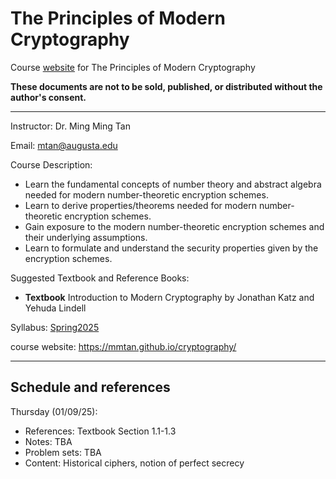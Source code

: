 # The Principles of Modern Cryptography
Course [website](https://mmtan.github.io/cryptography/) for The Principles of Modern Cryptography

**These documents are not to be sold, published, or distributed without the author's consent.**

---
Instructor:  Dr. Ming Ming Tan

Email:  mtan@augusta.edu

Course Description:
- Learn the fundamental concepts of number theory and abstract algebra needed for modern number-theoretic encryption schemes.
- Learn to derive properties/theorems needed for modern number-theoretic encryption schemes.
- Gain exposure to the modern number-theoretic encryption schemes and their underlying assumptions.
- Learn to formulate and understand the security properties given by the encryption schemes.

Suggested Textbook and Reference Books:
- **Textbook** Introduction to Modern Cryptography by Jonathan Katz and Yehuda Lindell

Syllabus: [Spring2025](https://www.dropbox.com/scl/fi/ppx5s2mw6tcdbiuqedd0d/CSCI-7520-Cryptography.paper?rlkey=qp5p8ntmkeeatqokzr66esm08&st=1ea8n0j6&dl=0)

course website: https://mmtan.github.io/cryptography/

---

## Schedule and references
Thursday (01/09/25): 
 * References: Textbook Section 1.1-1.3
 * Notes: TBA
 * Problem sets: TBA
 * Content: Historical ciphers, notion of perfect secrecy

  
 
 
